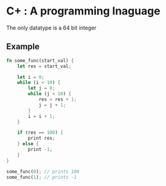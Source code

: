 # C+ : A programming lnaguage

The only datatype is a 64 bit integer

## Example

``` rust
fn some_func(start_val) {
    let res = start_val;

    let i = 0;
    while (i < 10) {
        let j = 0;
        while (j < 10) {
            res = res + 1;
            j = j + 1;
        }
        i = i + 1;
    }

    if (res == 100) {
        print res;
    } else {
        print -1;
    }
}

some_func(0); // prints 100
some_func(1); // prints -1
```
